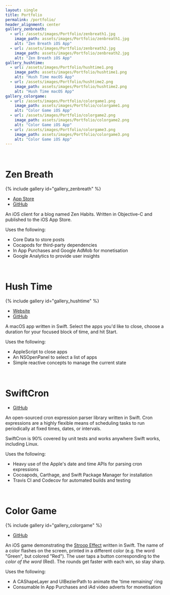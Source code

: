 ```yaml
---
layout: single
title: Portfolio
permalink: /portfolio/
header_alignment: center
gallery_zenbreath:
  - url: /assets/images/Portfolio/zenbreath1.jpg
    image_path: assets/images/Portfolio/zenbreath1.jpg
    alt: "Zen Breath iOS App"
  - url: /assets/images/Portfolio/zenbreath2.jpg
    image_path: assets/images/Portfolio/zenbreath2.jpg
    alt: "Zen Breath iOS App"
gallery_hushtime:
  - url: /assets/images/Portfolio/hushtime1.png
    image_path: assets/images/Portfolio/hushtime1.png
    alt: "Hush Time macOS App"
  - url: /assets/images/Portfolio/hushtime2.png
    image_path: assets/images/Portfolio/hushtime2.png
    alt: "Hush Time macOS App"
gallery_colorgame:
  - url: /assets/images/Portfolio/colorgame1.png
    image_path: assets/images/Portfolio/colorgame1.png
    alt: "Color Game iOS App"
  - url: /assets/images/Portfolio/colorgame2.png
    image_path: assets/images/Portfolio/colorgame2.png
    alt: "Color Game iOS App"
  - url: /assets/images/Portfolio/colorgame3.png
    image_path: assets/images/Portfolio/colorgame3.png
    alt: "Color Game iOS App"
---
```


<br/>

# Zen Breath

{% include gallery id="gallery_zenbreath" %}

<ul id="menu">
  <li><a href="https://itunes.apple.com/us/app/zen-breath/id1071857375?ls=1&mt=8">App Store</a></li>
  <li><a href="https://github.com/TheCodedSelf/zen-habits-reader">GitHub</a></li>
</ul>

An iOS client for a blog named Zen Habits. Written in Objective-C and published to the iOS App Store.

Uses the following:
- Core Data to store posts
- Cocapods for third-party dependencies
- In App Purchases and Google AdMob for monetisation
- Google Analytics to provide user insights

<br/>

# Hush Time

{% include gallery id="gallery_hushtime" %}

<ul id="menu">
  <li><a href="{{ site.url }}/Hush-Time">Website</a></li>
  <li><a href="https://github.com/TheCodedSelf/Hush-Time">GitHub</a></li>
</ul>

A macOS app written in Swift. Select the apps you'd like to close, choose a duration for your focused block of time, and hit Start.

Uses the following:
- AppleScript to close apps
- An NSOpenPanel to select a list of apps
- Simple reactive concepts to manage the current state

<br/>

# SwiftCron

<ul id="menu">
  <li><a href="https://github.com/TheCodedSelf/SwiftCron">GitHub</a></li>
</ul>

An open-sourced cron expression parser library written in Swift. Cron expressions are a highly flexible means of scheduling tasks to run periodically at fixed times, dates, or intervals. 

SwiftCron is 90% covered by unit tests and works anywhere Swift works, including Linux.

Uses the following:
- Heavy use of the Apple's date and time APIs for parsing cron expressions
- Cocoapods, Carthage, and Swift Package Manager for installation
- Travis CI and Codecov for automated builds and testing

<br/>

# Color Game

{% include gallery id="gallery_colorgame" %}

<ul id="menu">
  <li><a href="https://github.com/TheCodedSelf/Color-Game">GitHub</a></li>
</ul>

An iOS game demonstrating the [Stroop Effect](https://en.wikipedia.org/wiki/Stroop_effect) written in Swift. The name of a color flashes on the screen, printed in a different color (e.g. the word "Green", but colored "Red"). The user taps a button corresponding to the *color of the word* (Red). The rounds get faster with each win, so stay sharp.

Uses the following:
- A CAShapeLayer and UIBezierPath to animate the 'time remaining' ring
- Consumable In App Purchases and iAd video adverts for monetisation
